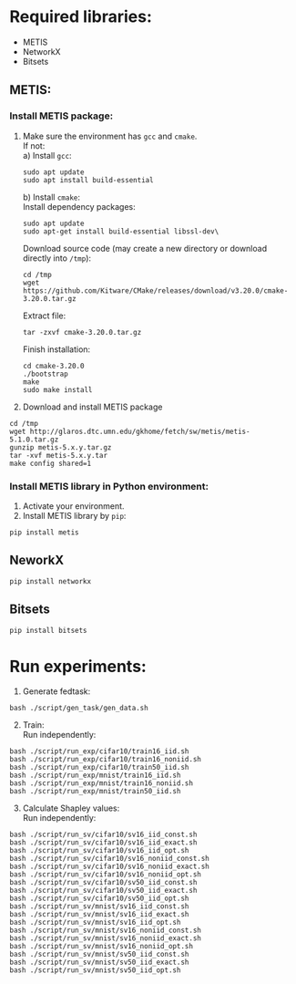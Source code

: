 # Required libraries:
- METIS
- NetworkX
- Bitsets
## METIS:
### Install METIS package:
1) Make sure the environment has `gcc` and `cmake`.\
   If not:\
   a) Install `gcc`:
   ```
   sudo apt update
   sudo apt install build-essential
   ```
   b) Install `cmake`:\
   Install dependency packages:
   ```
   sudo apt update
   sudo apt-get install build-essential libssl-dev\
   ```
   Download source code (may create a new directory or download directly into `/tmp`):
   ```
   cd /tmp
   wget https://github.com/Kitware/CMake/releases/download/v3.20.0/cmake-3.20.0.tar.gz
   ```
   Extract file:
   ```
   tar -zxvf cmake-3.20.0.tar.gz
   ```
   Finish installation:
   ```
   cd cmake-3.20.0
   ./bootstrap
   make
   sudo make install
   ```
2) Download and install METIS package
```
cd /tmp
wget http://glaros.dtc.umn.edu/gkhome/fetch/sw/metis/metis-5.1.0.tar.gz
gunzip metis-5.x.y.tar.gz
tar -xvf metis-5.x.y.tar
make config shared=1
```
### Install METIS library in Python environment:
1) Activate your environment.
2) Install METIS library by `pip`:
```
pip install metis
```
## NeworkX
```
pip install networkx
```
## Bitsets
```
pip install bitsets
```

# Run experiments:
1) Generate fedtask:
```
bash ./script/gen_task/gen_data.sh
```
2) Train:\
Run independently:
```
bash ./script/run_exp/cifar10/train16_iid.sh
bash ./script/run_exp/cifar10/train16_noniid.sh
bash ./script/run_exp/cifar10/train50_iid.sh
bash ./script/run_exp/mnist/train16_iid.sh
bash ./script/run_exp/mnist/train16_noniid.sh
bash ./script/run_exp/mnist/train50_iid.sh
```
3) Calculate Shapley values:\
Run independently:
```
bash ./script/run_sv/cifar10/sv16_iid_const.sh
bash ./script/run_sv/cifar10/sv16_iid_exact.sh
bash ./script/run_sv/cifar10/sv16_iid_opt.sh
bash ./script/run_sv/cifar10/sv16_noniid_const.sh
bash ./script/run_sv/cifar10/sv16_noniid_exact.sh
bash ./script/run_sv/cifar10/sv16_noniid_opt.sh
bash ./script/run_sv/cifar10/sv50_iid_const.sh
bash ./script/run_sv/cifar10/sv50_iid_exact.sh
bash ./script/run_sv/cifar10/sv50_iid_opt.sh
bash ./script/run_sv/mnist/sv16_iid_const.sh
bash ./script/run_sv/mnist/sv16_iid_exact.sh
bash ./script/run_sv/mnist/sv16_iid_opt.sh
bash ./script/run_sv/mnist/sv16_noniid_const.sh
bash ./script/run_sv/mnist/sv16_noniid_exact.sh
bash ./script/run_sv/mnist/sv16_noniid_opt.sh
bash ./script/run_sv/mnist/sv50_iid_const.sh
bash ./script/run_sv/mnist/sv50_iid_exact.sh
bash ./script/run_sv/mnist/sv50_iid_opt.sh
```